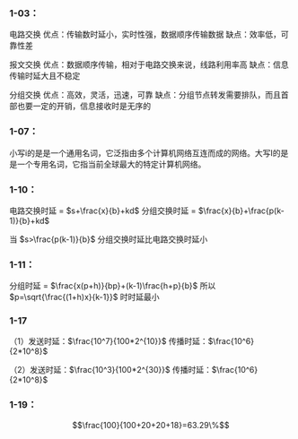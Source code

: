 ### 1-03：

电路交换    优点：传输数时延小，实时性强，数据顺序传输数据    缺点：效率低，可靠性差

报文交换    优点：数据顺序传输，相对于电路交换来说，线路利用率高    缺点：信息传输时延大且不稳定

分组交换    优点：高效，灵活，迅速，可靠    缺点：分组节点转发需要排队，而且首部也要一定的开销，信息接收时是无序的

### 1-07：

小写i的是是一个通用名词，它泛指由多个计算机网络互连而成的网络。大写I的是是一个专用名词，它指当前全球最大的特定计算机网络。

### 1-10：

电路交换时延 = $s+\frac{x}{b}+kd$    分组交换时延 = $\frac{x}{b}+\frac{p(k-1)}{b}+kd$

当 $s>\frac{p(k-1)}{b}$ 分组交换时延比电路交换时延小

### 1-11：

分组时延 = $\frac{x(p+h)}{bp}+(k-1)\frac{h+p}{b}$ 所以 $p=\sqrt{\frac{(1+h)x}{k-1}}$ 时时延最小

### 1-17

（1）发送时延：$\frac{10^7}{100*2^{10}}$    传播时延：$\frac{10^6}{2*10^8}$

（2）发送时延：$\frac{10^3}{100*2^{30}}$    传播时延：$\frac{10^6}{2*10^8}$

### 1-19：

$$\frac{100}{100+20+20+18}=63.29\%$$ 